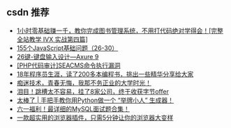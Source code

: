 ## csdn 推荐 

- [1小时零基础赚一千，教你完成图书管理系统，不用打代码绝对学得会！[完整全站教学 IVX 实战第四篇]](https://blog.csdn.net/A757291228/article/details/117396149)
- [155个JavaScript基础问题（26-30）](https://blog.csdn.net/sinat_41696687/article/details/117422078)
- [26键-键盘输入设计&mdash;Axure 9](https://blog.csdn.net/zcl050505/article/details/117357659)
- [[PHP代码审计]SEACMS命令执行漏洞](https://blog.csdn.net/solitudi/article/details/117413102)
- [18年程序员生涯，读了200多本编程书，挑出一些精华分享给大家](https://blog.csdn.net/zhiguigu/article/details/117389742)
- [痴迷技术，青春无悔，我那不务正业的大学时光！](https://blog.csdn.net/Mculover666/article/details/117422447)
- [泪目！跳槽太不容易，挂了8家公司，终于收获字节offer](https://blog.csdn.net/javassb/article/details/117399854)
- [太棒了 | 手把手教你用Python做一个 &ldquo;举牌小人&rdquo; 生成器！](https://blog.csdn.net/weixin_41261833/article/details/117404957)
- [六一福利！最详细的MySQL面试题合集！](https://blog.csdn.net/weixin_43591980/article/details/117396718)
- [一款超实用的浏览器插件，只需5分钟让你的浏览器大变样](https://blog.csdn.net/blue_698/article/details/117409052)